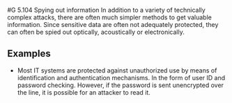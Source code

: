 #G 5.104 Spying out information
In addition to a variety of technically complex attacks, there are often much simpler methods to get valuable information. Since sensitive data are often not adequately protected, they can often be spied out optically, acoustically or electronically.



## Examples 
* Most IT systems are protected against unauthorized use by means of identification and authentication mechanisms. In the form of user ID and password checking. However, if the password is sent unencrypted over the line, it is possible for an attacker to read it.




